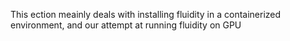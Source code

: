 This ection meainly deals with installing fluidity in a containerized environment,
and our attempt at running fluidity on GPU

